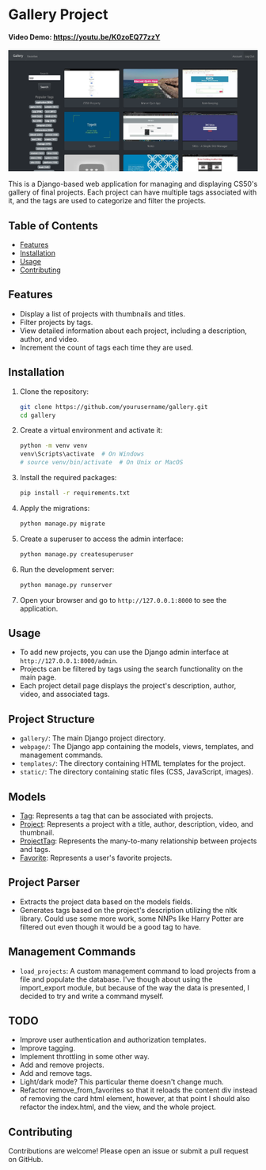 # Gallery Project
#### Video Demo:  <https://youtu.be/K0zoEQ77zzY>

![Home page](image.png)

This is a Django-based web application for managing and displaying CS50's gallery of final projects. Each project can have multiple tags associated with it, and the tags are used to categorize and filter the projects.
## Table of Contents
- [Features](#features)
- [Installation](#installation)
- [Usage](#usage)
- [Contributing](#contributing)


## Features

- Display a list of projects with thumbnails and titles.
- Filter projects by tags.
- View detailed information about each project, including a description, author, and video.
- Increment the count of tags each time they are used.

## Installation

1. Clone the repository:
    ```bash
    git clone https://github.com/yourusername/gallery.git
    cd gallery
    ```

2. Create a virtual environment and activate it:
    ```bash
    python -m venv venv
    venv\Scripts\activate  # On Windows
    # source venv/bin/activate  # On Unix or MacOS
    ```

3. Install the required packages:
    ```bash
    pip install -r requirements.txt
    ```

4. Apply the migrations:
    ```bash
    python manage.py migrate
    ```

5. Create a superuser to access the admin interface:
    ```bash
    python manage.py createsuperuser
    ```

6. Run the development server:
    ```bash
    python manage.py runserver
    ```

7. Open your browser and go to `http://127.0.0.1:8000` to see the application.

## Usage

- To add new projects, you can use the Django admin interface at `http://127.0.0.1:8000/admin`.
- Projects can be filtered by tags using the search functionality on the main page.
- Each project detail page displays the project's description, author, video, and associated tags.

## Project Structure

- `gallery/`: The main Django project directory.
- `webpage/`: The Django app containing the models, views, templates, and management commands.
- `templates/`: The directory containing HTML templates for the project.
- `static/`: The directory containing static files (CSS, JavaScript, images).

## Models

- [Tag](http://_vscodecontentref_/1): Represents a tag that can be associated with projects.
- [Project](http://_vscodecontentref_/2): Represents a project with a title, author, description, video, and thumbnail.
- [ProjectTag](http://_vscodecontentref_/3): Represents the many-to-many relationship between projects and tags.
- [Favorite](http://_vscodecontentref_/4): Represents a user's favorite projects.

## Project Parser
- Extracts the project data based on the models fields.
- Generates tags based on the project's description utilizing the nltk library. Could use some more work, some NNPs like Harry Potter are filtered out even though it would be a good tag to have.


## Management Commands

- `load_projects`: A custom management command to load projects from a file and populate the database.
I've though about using the import_export module, but because of the way the data
is presented, I decided to try and write a command myself.

## TODO
- Improve user authentication and authorization templates.
- Improve tagging.
- Implement throttling in some other way.
- Add and remove projects.
- Add and remove tags.
- Light/dark mode? This particular theme doesn't change much.
- Refactor remove_from_favorites so that it reloads the content div
instead of removing the card html element, however, at that point I should also refactor the index.html, and the view, and the whole  project.

## Contributing

Contributions are welcome! Please open an issue or submit a pull request on GitHub.
